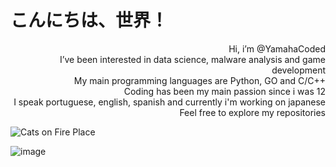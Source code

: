 # こんにちは、世界！

<p align="right">
Hi, i’m @YamahaCoded<br>
I’ve been interested in data science, malware analysis and game development<br>
My main programming languages are Python, GO and C/C++<br>
Coding has been my main passion since i was 12<br>
I speak portuguese, english, spanish and currently i'm working on japanese<br>
Feel free to explore my repositories<br>
</p>


<img src="https://imgur.com/CzGWxDK.gif" alt="Cats on Fire Place">

![image](https://github-readme-stats.vercel.app/api/top-langs/?username=YamahaCoded&layout=compact&langs_count=6&theme=github_dark)

<!---
YamahaCoded/YamahaCoded is a ✨ special ✨ repository because its `README.md` (this file) appears on your GitHub profile.
You can click the Preview link to take a look at your changes.
--->
